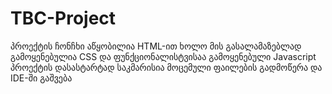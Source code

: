# TBC-Project
პროექტის ჩონჩხი აწყობილია HTML-ით ხოლო მის გასალამაზებლად გამოყენებულია CSS და ფუნქციონალისტვისაა გამოყენებული Javascript პროექტის დასასტარტად საკმარისია მოცემული ფაილების გადმოწერა და IDE-ში გაშვება
